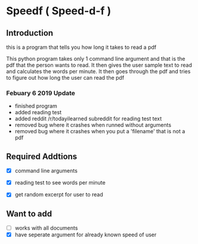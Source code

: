 # Speedf ( Speed-d-f )

## Introduction
this is a program that tells you how long it takes to read a pdf

This python program takes only 1 command line argument and that is
the pdf that the person wants to read. It then gives the user sample
text to read and calculates the words per minute. It then goes through
the pdf and tries to figure out how long the user can read the pdf

### Febuary 6 2019 Update
- finished program
- added reading test
- added reddit /r/todayilearned subreddit for reading test text
- removed bug where it crashes when runned without arguments
- removed bug where it crashes when you put a 'filename' that is not a pdf

## Required Addtions
- [x] command line arguments
- [x] reading test to see words per minute
- [x] get random excerpt for user to read


## Want to add
- [ ] works with all documents
- [x] have seperate argument for already known speed of user
